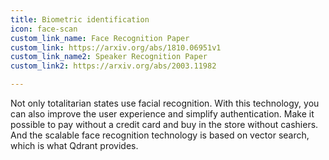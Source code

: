 ```yaml
---
title: Biometric identification
icon: face-scan
custom_link_name: Face Recognition Paper
custom_link: https://arxiv.org/abs/1810.06951v1
custom_link_name2: Speaker Recognition Paper
custom_link2: https://arxiv.org/abs/2003.11982

---
```


Not only totalitarian states use facial recognition. 
With this technology, you can also improve the user experience and simplify authentication.
Make it possible to pay without a credit card and buy in the store without cashiers.
And the scalable face recognition technology is based on vector search, which is what Qdrant provides.
